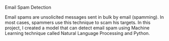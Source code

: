 Email Spam Detection

Email spams are unsolicited messages sent in bulk by email (spamming). In most cases, spammers use this technique to scam his targets. In this project, I created a model that can detect email spam using Machine Learning technique called Natural Language Processing and Python.
